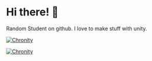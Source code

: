 # Hi there! :wave:

Random Student on github. I love to make stuff with unity.

[![Chronity](https://github-readme-stats.vercel.app/api/pin/?username=SushiWaUmai&repo=Chronity&theme=radical
)](https://github.com/SushiWaUmai/Chronity)

[![Chronity](https://github-readme-stats.vercel.app/api/pin/?username=SushiWaUmai&repo=Mandelbrot-Visualization&theme=radical
)](https://github.com/SushiWaUmai/Mandelbrot-Visualization)
